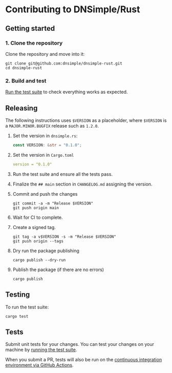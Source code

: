 # Contributing to DNSimple/Rust

## Getting started

### 1. Clone the repository

Clone the repository and move into it:

```shell
git clone git@github.com:dnsimple/dnsimple-rust.git
cd dnsimple-rust
```

### 2. Build and test

[Run the test suite](#testing) to check everything works as expected.

## Releasing

The following instructions uses `$VERSION` as a placeholder, where `$VERSION` is a `MAJOR.MINOR.BUGFIX` release such as `1.2.0`.

1. Set the version in `dnsimple.rs`:

    ```rust
    const VERSION: &str = "0.1.0";
    ```
   
2. Set the version in `Cargo.toml`
 
    ```yaml
    version = "0.1.0"
    ```

4. Run the test suite and ensure all the tests pass.

5. Finalize the `## main` section in `CHANGELOG.md` assigning the version.

6. Commit and push the changes

    ```shell
    git commit -a -m "Release $VERSION"
    git push origin main
    ```

7. Wait for CI to complete.

8. Create a signed tag.

    ```shell
    git tag -a v$VERSION -s -m "Release $VERSION"
    git push origin --tags
    ```
9. Dry run the package publishing
   
   ```shell
   cargo publish --dry-run
   ```
   
10. Publish the package (if there are no errors)

    ```shell
    cargo publish
    ```
   
## Testing

To run the test suite:

```shell
cargo test
```

## Tests

Submit unit tests for your changes. You can test your changes on your machine by [running the test suite](#testing).

When you submit a PR, tests will also be run on the [continuous integration environment via GitHub Actions](https://github.com/dnsimple/dnsimple-rust/actions).